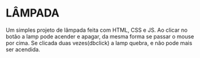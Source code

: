 # LÂMPADA
Um simples projeto de lâmpada feita com HTML, CSS e JS. 
Ao clicar no botão a lamp pode acender e apagar, da mesma forma se passar o mouse por cima. Se clicada duas vezes(dbclick) a lamp quebra, e não pode mais ser acendida.
